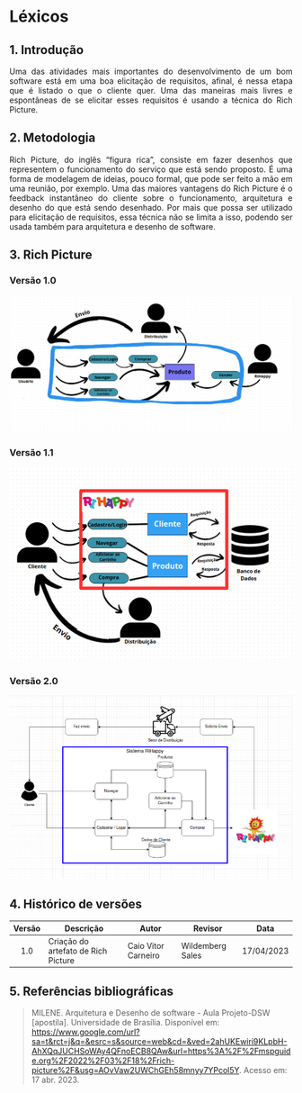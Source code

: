 # Léxicos

## 1. Introdução

<p style="text-align: justify;"> Uma das atividades mais importantes do desenvolvimento de um bom software está em uma boa elicitação de requisitos, afinal, é nessa etapa que é listado o que o cliente quer. Uma das maneiras mais livres e espontâneas de se elicitar esses requisitos é usando a técnica do Rich Picture.
</p>

## 2. Metodologia

<p style="text-align: justify;"> Rich Picture, do inglês “figura rica”, consiste em fazer desenhos que representem o funcionamento do serviço que está sendo proposto. É uma forma de modelagem de ideias, pouco formal, que pode ser feito a mão em uma reunião, por exemplo. Uma das maiores vantagens do Rich Picture é o feedback instantâneo do cliente sobre o funcionamento, arquitetura e desenho do que está sendo desenhado. Por mais que possa ser utilizado para elicitação de requisitos, essa técnica não se limita a isso, podendo ser usada também para arquitetura e desenho de software.</p>

## 3. Rich Picture

### Versão 1.0

![](./images/RichPicture1.0.jpeg)

### Versão 1.1

![](./images/RichPicture1.1.jpeg)

### Versão 2.0

![](./images/RIchPicture2.0.jpeg)
## 4. Histórico de versões

| Versão | Descrição            | Autor           | Revisor           | Data           |
| :------: | -------------------- | --------------- | ----------------- | -------------- |
| 1.0    | Criação do artefato de Rich Picture |Caio Vitor Carneiro| Wildemberg Sales| 17/04/2023 |

## 5. Referências bibliográficas

> MILENE. Arquitetura e Desenho de software - Aula Projeto-DSW [apostila]. Universidade de Brasília. Disponível em: https://www.google.com/url?sa=t&rct=j&q=&esrc=s&source=web&cd=&ved=2ahUKEwiri9KLpbH-AhXQqJUCHSoWAy4QFnoECB8QAw&url=https%3A%2F%2Fmspguide.org%2F2022%2F03%2F18%2Frich-picture%2F&usg=AOvVaw2UWChGEh58mnyy7YPcol5Y. Acesso em: 17 abr. 2023.

